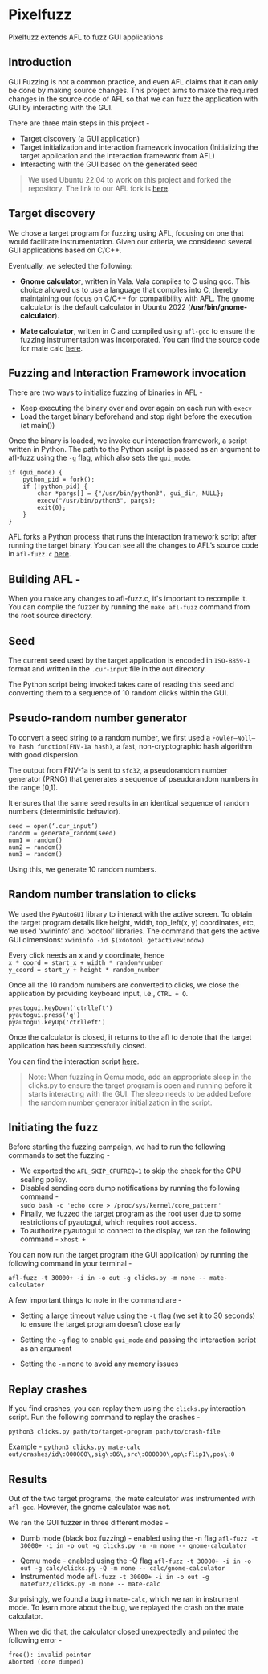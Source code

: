 # Pixelfuzz

Pixelfuzz extends AFL to fuzz GUI applications

## Introduction

GUI Fuzzing is not a common practice, and even AFL claims that it can only be done by making source changes.
This project aims to make the required changes in the source code of AFL so that we can fuzz the application with GUI by interacting with the GUI.<br>

There are three main steps in this project -<br>

-   Target discovery (a GUI application)
-   Target initialization and interaction framework invocation (Initializing the target application and the interaction framework from AFL)
-   Interacting with the GUI based on the generated seed

> We used Ubuntu 22.04 to work on this project and forked the repository.
> The link to our AFL fork is [here](https://github.com/itsiprikshit/AFL).

## Target discovery

We chose a target program for fuzzing using AFL, focusing on one that would facilitate instrumentation. Given our criteria, we considered several GUI applications based on C/C++.

Eventually, we selected the following:<br>

-   <b>Gnome calculator</b>, written in Vala. Vala compiles to C using gcc. This choice allowed us to use a language that compiles into C, thereby maintaining our focus on C/C++ for compatibility with AFL. The gnome calculator is the default calculator in Ubuntu 2022 (<b>/usr/bin/gnome-calculator</b>).

*   <b>Mate calculator</b>, written in C and compiled using `afl-gcc` to ensure the fuzzing instrumentation was incorporated. You can find the source code for mate calc [here](https://github.com/mate-desktop/mate-calc).

## Fuzzing and Interaction Framework invocation

There are two ways to initialize fuzzing of binaries in AFL -<br>

-   Keep executing the binary over and over again on each run with `execv`
-   Load the target binary beforehand and stop right before the execution (at main())<br>

Once the binary is loaded, we invoke our interaction framework, a script written in Python.
The path to the Python script is passed as an argument to afl-fuzz using the `-g` flag, which also sets the `gui_mode`.

```
if (gui_mode) {
    python_pid = fork();
    if (!python_pid) {
        char *pargs[] = {"/usr/bin/python3", gui_dir, NULL};
        execv("/usr/bin/python3", pargs);
        exit(0);
    }
}
```

AFL forks a Python process that runs the interaction framework script after running the target binary.
You can see all the changes to AFL’s source code in `afl-fuzz.c` [here](https://github.com/google/AFL/compare/master...itsiprikshit:AFL:master).

## Building AFL -

When you make any changes to afl-fuzz.c, it's important to recompile it. You can compile the fuzzer by running the `make afl-fuzz` command from the root source directory.

## Seed

The current seed used by the target application is encoded in `ISO-8859-1` format and written in the `.cur-input` file in the out directory.

The Python script being invoked takes care of reading this seed and converting them to a sequence of 10 random clicks within the GUI.

## Pseudo-random number generator

To convert a seed string to a random number, we first used a `Fowler–Noll–Vo hash function(FNV-1a hash)`, a fast, non-cryptographic hash algorithm with good dispersion.

The output from FNV-1a is sent to `sfc32`, a pseudorandom number generator (PRNG) that generates a sequence of pseudorandom numbers in the range [0,1).

It ensures that the same seed results in an identical sequence of random numbers (deterministic behavior).

```
seed = open(‘.cur_input’)
random = generate_random(seed)
num1 = random()
num2 = random()
num3 = random()
```

Using this, we generate 10 random numbers.

## Random number translation to clicks

We used the `PyAutoGUI` library to interact with the active screen.
To obtain the target program details like height, width, top_left(x, y) coordinates, etc, we used ‘xwininfo’ and ‘xdotool’ libraries.
The command that gets the active GUI dimensions:
`xwininfo -id $(xdotool getactivewindow)`

Every click needs an x and y coordinate, hence <br>
`x * coord = start_x + width * random*number`<br>
`y_coord = start_y + height * random_number`

Once all the 10 random numbers are converted to clicks, we close the application by providing keyboard input, i.e., `CTRL + Q`.

```
pyautogui.keyDown('ctrlleft')
pyautogui.press('q')
pyautogui.keyUp('ctrlleft')
```

Once the calculator is closed, it returns to the afl to denote that the target application has been successfully closed.

You can find the interaction script [here](https://github.com/itsiprikshit/pixelfuzz/blob/main/clicks.py).

> Note: When fuzzing in Qemu mode, add an appropriate sleep in the clicks.py to ensure the target program is open and running before it starts interacting with the GUI. The sleep needs to be added before the random number generator initialization in the script.

## Initiating the fuzz

Before starting the fuzzing campaign, we had to run the following commands to set the fuzzing -

-   We exported the `AFL_SKIP_CPUFREQ=1` to skip the check for the CPU scaling policy.
-   Disabled sending core dump notifications by running the following command - <br>
    `sudo bash -c 'echo core > /proc/sys/kernel/core_pattern'`<br>
-   Finally, we fuzzed the target program as the root user due to some restrictions of pyautogui, which requires root access.
-   To authorize pyautogui to connect to the display, we ran the following command - `xhost +`

You can now run the target program (the GUI application) by running the following command in your terminal - <br>

`afl-fuzz -t 30000+ -i in -o out -g clicks.py -m none -- mate-calculator`

A few important things to note in the command are - <br>

-   Setting a large timeout value using the `-t` flag (we set it to 30 seconds) to ensure the target program doesn’t close early

-   Setting the `-g` flag to enable `gui_mode` and passing the interaction script as an argument
-   Setting the `-m` none to avoid any memory issues

## Replay crashes

If you find crashes, you can replay them using the `clicks.py` interaction script. Run the following command to replay the crashes - <br>

`python3 clicks.py path/to/target-program path/to/crash-file`

Example -
`python3 clicks.py mate-calc out/crashes/id\:000000\,sig\:06\,src\:000000\,op\:flip1\,pos\:0`

## Results

Out of the two target programs, the mate calculator was instrumented with `afl-gcc`. However, the gnome calculator was not.

We ran the GUI fuzzer in three different modes -<br>

-   Dumb mode (black box fuzzing) - enabled using the -n flag
    `afl-fuzz -t 30000+ -i in -o out -g clicks.py -n -m none -- gnome-calculator`

*   Qemu mode - enabled using the -Q flag
    `afl-fuzz -t 30000+ -i in -o out -g calc/clicks.py -Q -m none -- calc/gnome-calculator`
*   Instrumented mode
    `afl-fuzz -t 30000+ -i in -o out -g matefuzz/clicks.py -m none -- mate-calc`

Surprisingly, we found a bug in `mate-calc`, which we ran in instrument mode. To learn more about the bug, we replayed the crash on the mate calculator.

When we did that, the calculator closed unexpectedly and printed the following error -<br>

```
free(): invalid pointer
Aborted (core dumped)
```
